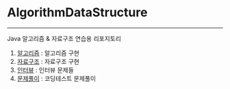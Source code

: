 # AlgorithmDataStructure

---

Java 알고리즘 & 자료구조 연습용 리포지토리

1. [알고리즘](https://github.com/eatnuh/AlgorithmDataStructure/tree/main/src/main/java/algorithm)
: 알고리즘 구현
2. [자료구조](https://github.com/eatnuh/AlgorithmDataStructure/tree/main/src/main/java/datastructure)
: 자료구조 구현
3. [인터뷰](https://github.com/eatnuh/AlgorithmDataStructure/tree/main/src/main/java/interview)
: 인터뷰 문제들
4. [문제풀이](https://github.com/eatnuh/AlgorithmDataStructure/tree/main/src/main/java/problemsolve)
: 코딩테스트 문제풀이 